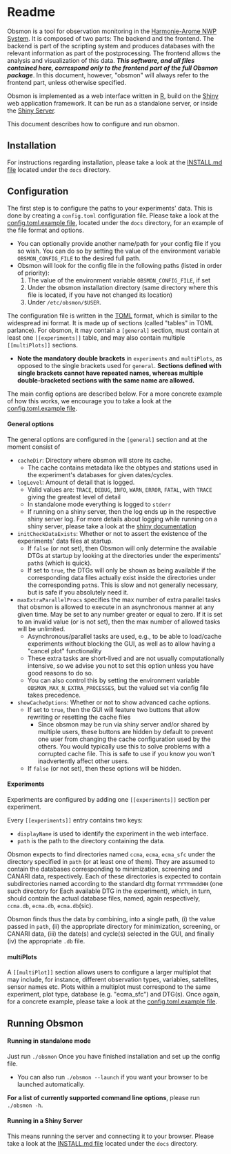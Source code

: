 # Readme
Obsmon is a tool for observation monitoring in the [Harmonie-Arome NWP
System](http://hirlam.org/). It is composed of two parts: The backend and
the frontend. The backend is part of the scripting system and produces
databases with the relevant information as part of the postprocessing. The
frontend allows the analysis and visualization of this data. ***This
software, and all files contained here, correspond only to the frontend
part of the full Obsmon package***. In this document, however, "obsmon"
will always refer to the frontend part, unless otherwise specified.

Obsmon is implemented as a web interface written in
[R](https://www.r-project.org/), build on the
[Shiny](https://shiny.rstudio.com/) web application framework.
It can be run as a standalone server, or inside the [Shiny
Server](https://www.rstudio.com/products/shiny/shiny-server/).

This document describes how to configure and run obsmon.


## Installation
For instructions regarding installation, please take a look at the
[INSTALL.md file](./docs/INSTALL.md) located under the `docs` directory.


## Configuration
The first step is to configure the paths to your experiments' data. This
is done by creating a `config.toml` configuration file. Please take a look
at the [config.toml.example file](./docs/config.toml.example), located
under the `docs` directory, for an example of the file format and options.
  - You can optionally  provide another name/path for your config file
    if you so wish. You can do so by setting the value of the environment
    variable `OBSMON_CONFIG_FILE` to the desired full path.
  - Obsmon will look for the config file in the following paths
    (listed in order of priority):
    1. The value of the environment variable `OBSMON_CONFIG_FILE`, if set
    2. Under the obsmon installation directory (same directory where this
       file is located, if you have not changed its location)
    3. Under `/etc/obsmon/$USER`.

The configuration file is written in the
[TOML](https://github.com/toml-lang/toml) format, which is similar to the
widespread ini format. It is made up of sections (called "tables"
in TOML parlance). For obsmon, it may contain a `[general]` section,
must contain at least one `[[experiments]]` table, and may also contain
multiple `[[multiPlots]]` sections.

  - **Note the mandatory double brackets** in `experiments` and
    `multiPlots`, as opposed to the single brackets used for `general`. **Sections defined with single brackets cannot have repeated names,
    whereas multiple double-bracketed sections with the same name are
    allowed.**

The main config options are described below. For a more concrete
example of how this works, we encourage you to take a look at the
[config.toml.example file](./docs/config.toml.example).

#### General options
The general options are configured in the `[general]` section and at the
moment consist of

- `cacheDir`: Directory where obsmon will store its cache.
    - The cache contains metadata like the obtypes and stations used in
    the experiment's databases for given dates/cycles.
- `logLevel`: Amount of detail that is logged.
    - Valid values are: `TRACE`, `DEBUG`, `INFO`, `WARN`, `ERROR`,
    `FATAL`, with `TRACE` giving the greatest level of detail
    - In standalone mode everything is logged to `stderr`
    - If running on a shiny server, then
      the log ends up in the respective shiny server log. For more details
      about logging while running on a shiny server, please take a look at
      the [shiny documentation](http://docs.rstudio.com/shiny-server/#logging-and-analytics)
- `initCheckDataExists`: Whether or not to assert the existence of the
   experiments' data files at startup.
   - If `false` (or not set), then Obsmon will only determine the
     available DTGs at startup by looking at the directories under the
     experiments' `path`s (which is quick).
   - If set to `true`, the DTGs will only be shown as being available if
     the corresponding data files actually exist inside the directories
     under the corresponding `path`s. This is slow and not generally
     necessary, but is safe if you absolutely need it.
- `maxExtraParallelProcs` specifies the max number of extra parallel
    tasks that obsmon is allowed to execute in an asynchronous manner
    at any given time. May be set to any number greater or equal to zero.
    If it is set to an invalid value (or is not set), then the max number
    of allowed tasks will be unlimited.
    - Asynchronous/parallel tasks are used, e.g., to be able to
      load/cache experiments without blocking the GUI, as well as to
      allow having a "cancel plot" functionality
    - These extra tasks are short-lived and are not usually
      computationally intensive, so we advise you not to set this option
      unless you have good reasons to do so.
    - You can also control this by setting the environment variable
      `OBSMON_MAX_N_EXTRA_PROCESSES`, but the valued set via config
      file takes precedence.
- `showCacheOptions`: Whether or not to show advanced cache options.
    - If set to `true`, then the GUI will feature two buttons that allow
      rewriting or resetting the cache files
      - Since obsmon may be run via shiny server and/or shared by
        multiple users, these buttons are hidden by default to prevent
        one user from changing the cache configuration used by the
        others. You would typically use this to solve problems with a
        corrupted cache file. This is safe to use if you know you won't
        inadvertently affect other users.
    - If `false` (or not set), then these options will be hidden.


#### Experiments
Experiments are configured by adding one `[[experiments]]` section per
experiment.

Every `[[experiments]]` entry contains two keys:

- `displayName` is used to identify the experiment in the web interface.
- `path` is the path to the directory containing the data.

Obsmon expects to find directories named `ccma`, `ecma`, `ecma_sfc`
under the directory specified in `path` (or at least one of them).
They are assumed to contain the databases corresponding to
minimization, screening and CANARI data, respectively. Each of these
directories is expected to contain subdirectories named according to
the standard dtg format `YYYYmmddHH` (one such directory for Each
available DTG in the experiment), which, in turn, should contain the
actual database files, named, again respectively, `ccma.db`, `ecma.db`,
`ecma.db`(sic).

Obsmon finds thus the data by combining, into a single path, (i) the
value passed in `path`, (ii) the appropriate directory for minimization,
screening, or CANARI data, (iii) the date(s) and cycle(s) selected in the
GUI, and finally (iv) the appropriate `.db` file.

#### multiPlots
 A `[[multiPlot]]` section allows users to configure a larger multiplot
 that may include, for instance, different observation types, variables,
 satellites, sensor names etc. Plots within a multiplot must correspond
 to the same experiment, plot type, database (e.g. "ecma_sfc") and DTG(s).
 Once again, for a concrete example, please take a look at the
 [config.toml.example file](./docs/config.toml.example).


## Running Obsmon

#### Running in standalone mode
Just run `./obsmon` Once you have finished installation and set up the
config file.
  - You can also run `./obsmon --launch` if you want your browser to be
    launched automatically.

**For a list of currently supported command line options**, please run
`./obsmon -h`.

#### Running in a Shiny Server
This means running the server and connecting it to your browser. Please
take a look at the [INSTALL.md file](./docs/INSTALL.md) located under the
`docs` directory.
